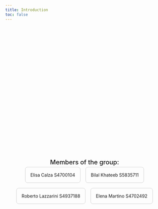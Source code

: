 ```yaml
---
title: Introduction
toc: false
---
```

<div class="hero">
  <h1>CO₂ emissions</h1>
  <h1 style="font-size: 30px;">Welcome to our site! We are the BEER group!</h1>
  <h2>Members of the group:</h2>
  <div class="cards-container">
    <div class="card">Elisa Calza S4700104</div>
    <div class="card">Bilal Khateeb S5835711</div>
    <div class="card">Roberto Lazzarini S4937188</div>
    <div class="card">Elena Martino S4702492</div>
  </div>
</div>

<style>
  .cards-container {
    display: flex;
    gap: 1rem;
    justify-content: center;
    flex-wrap: wrap;
  }
  .card {
    padding: 1rem;
    border: 1px solid #ccc;
    border-radius: 8px;
    background-color: #00000;   
  }

  .hero {
    display: flex;
    flex-direction: column;
    align-items: center;
    font-family: var(--sans-serif);
    margin: 4rem 0 8rem;
    text-wrap: balance;
    text-align: center;
  }

  .hero h1 {
    margin: 1rem 0;
    padding: 1rem 0;
    max-width: none;
    font-size: 14vw;
    font-weight: 900;
    line-height: 1;
    background: linear-gradient(30deg, var(--theme-foreground-focus), currentColor);
    -webkit-background-clip: text;
    -webkit-text-fill-color: transparent;
    background-clip: text;
  }

  .hero h2 {
    margin: 0;
    max-width: 34em;
    font-size: 20px;
    font-style: initial;
    font-weight: 500;
    line-height: 1.5;
    color: var(--theme-foreground-muted);
  }

  @media (min-width: 640px) {
    .hero h1 {
      font-size: 90px;
    }
  }
</style>